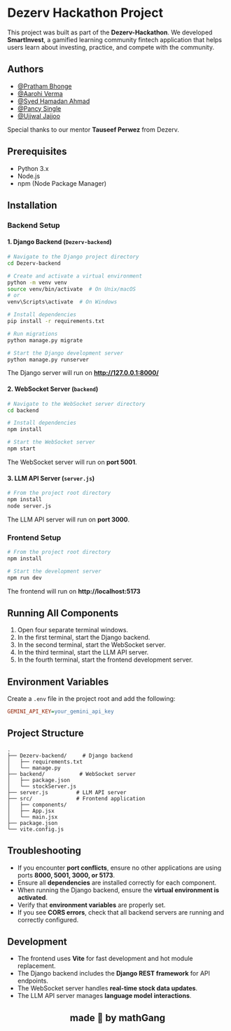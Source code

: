 # Dezerv Hackathon Project

This project was built as part of the **Dezerv-Hackathon**. We developed **SmartInvest**, a gamified learning community fintech application that helps users learn about investing, practice, and compete with the community.

## Authors

- [@Pratham Bhonge](https://github.com/Prat-The-Brat)
- [@Aarohi Verma](https://github.com/aarohiverma)
- [@Syed Hamadan Ahmad](https://github.com/SyedHamadanAhmad)
- [@Pancy Single](https://github.com/pancysingla)
- [@Ujjwal Jajjoo](https://github.com/UJ911)

Special thanks to our mentor **Tauseef Perwez** from Dezerv.

## Prerequisites

- Python 3.x
- Node.js
- npm (Node Package Manager)

## Installation

### Backend Setup

#### 1. Django Backend (`Dezerv-backend`)

```bash
# Navigate to the Django project directory
cd Dezerv-backend

# Create and activate a virtual environment
python -m venv venv
source venv/bin/activate  # On Unix/macOS
# or
venv\Scripts\activate  # On Windows

# Install dependencies
pip install -r requirements.txt

# Run migrations
python manage.py migrate

# Start the Django development server
python manage.py runserver
```

The Django server will run on **http://127.0.0.1:8000/**

#### 2. WebSocket Server (`backend`)

```bash
# Navigate to the WebSocket server directory
cd backend

# Install dependencies
npm install

# Start the WebSocket server
npm start
```

The WebSocket server will run on **port 5001**.

#### 3. LLM API Server (`server.js`)

```bash
# From the project root directory
npm install
node server.js
```

The LLM API server will run on **port 3000**.

### Frontend Setup

```bash
# From the project root directory
npm install

# Start the development server
npm run dev
```

The frontend will run on **http://localhost:5173**

## Running All Components

1. Open four separate terminal windows.
2. In the first terminal, start the Django backend.
3. In the second terminal, start the WebSocket server.
4. In the third terminal, start the LLM API server.
5. In the fourth terminal, start the frontend development server.

## Environment Variables

Create a `.env` file in the project root and add the following:

```ini
GEMINI_API_KEY=your_gemini_api_key
```

## Project Structure

```
.
├── Dezerv-backend/     # Django backend
│   ├── requirements.txt
│   └── manage.py
├── backend/           # WebSocket server
│   ├── package.json
│   └── stockServer.js
├── server.js         # LLM API server
├── src/              # Frontend application
│   ├── components/
│   ├── App.jsx
│   └── main.jsx
├── package.json
└── vite.config.js
```

## Troubleshooting

- If you encounter **port conflicts**, ensure no other applications are using ports **8000, 5001, 3000, or 5173**.
- Ensure all **dependencies** are installed correctly for each component.
- When running the Django backend, ensure the **virtual environment is activated**.
- Verify that **environment variables** are properly set.
- If you see **CORS errors**, check that all backend servers are running and correctly configured.

## Development

- The frontend uses **Vite** for fast development and hot module replacement.
- The Django backend includes the **Django REST framework** for API endpoints.
- The WebSocket server handles **real-time stock data updates**.
- The LLM API server manages **language model interactions**.

**<h2 style="text-align:center;">made 💜 by mathGang</h2>** 



